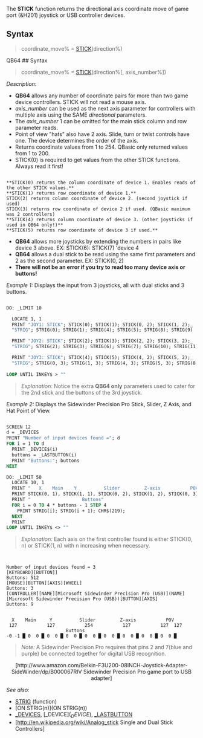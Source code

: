 The **STICK** function returns the directional axis coordinate move of game port (&H201) joystick or USB controller devices.


## Syntax

>  coordinate_move% = [STICK](STICK)(direction%)


QB64 ## Syntax

>  coordinate_move% = [STICK](STICK)(direction%[, axis_number%])


*Description:*
* **QB64** allows any number of coordinate pairs for more than two game device controllers. STICK will not read a mouse axis.
* *axis_number* can be used as the next axis parameter for controllers with multiple axis using the SAME *directional* parameters.
* The *axis_number* 1 can be omitted for the main stick column and row parameter reads. 
* Point of view "hats" also have 2 axis. Slide, turn or twist controls have one. The device determines the order of the axis.
* Returns coordinate values from 1 to 254. QBasic only returned values from 1 to 200.
* STICK(0) is required to get values from the other STICK functions. Always read it first!

```text

**STICK(0) returns the column coordinate of device 1. Enables reads of the other STICK values.**
**STICK(1) returns row coordinate of device 1.**
STICK(2) returns column coordinate of device 2. (second joystick if used)
STICK(3) returns row coordinate of device 2 if used. (QBasic maximum was 2 controllers)
**STICK(4) returns column coordinate of device 3. (other joysticks if used in QB64 only!)**
**STICK(5) returns row coordinate of device 3 if used.**

```

* **QB64** allows more joysticks by extending the numbers in pairs like device 3 above. EX: STICK(6): STICK(7) 'device 4
* **QB64** allows a dual stick to be read using the same first parameters and 2 as the second parameter. EX: STICK(0, 2)
* **There will not be an error if you try to read too many device axis or buttons!**


*Example 1:* Displays the input from 3 joysticks, all with dual sticks and 3 buttons.

```vb

DO: _LIMIT 10

  LOCATE 1, 1
  PRINT "JOY1: STICK"; STICK(0); STICK(1); STICK(0, 2); STICK(1, 2);_ 
  "STRIG"; STRIG(0); STRIG(1); STRIG(4); STRIG(5); STRIG(8); STRIG(9)

  PRINT "JOY2: STICK"; STICK(2); STICK(3); STICK(2, 2); STICK(3, 2);_ 
  "STRIG"; STRIG(2); STRIG(3); STRIG(6); STRIG(7); STRIG(10); STRIG(11)

  PRINT "JOY3: STICK"; STICK(4); STICK(5); STICK(4, 2); STICK(5, 2);_ 
  "STRIG"; STRIG(0, 3); STRIG(1, 3); STRIG(4, 3); STRIG(5, 3); STRIG(8, 3); STRIG(9, 3)
    
LOOP UNTIL INKEY$ > "" 

```
> *Explanation:* Notice the extra **QB64 only** parameters used to cater for the 2nd stick and the buttons of the 3rd joystick.


*Example 2:* Displays the Sidewinder Precision Pro Stick, Slider, Z Axis, and Hat Point of View.

```vb

SCREEN 12
d = _DEVICES
PRINT "Number of input devices found ="; d
FOR i = 1 TO d
  PRINT _DEVICE$(i)
  buttons = _LASTBUTTON(i)
  PRINT "Buttons:"; buttons
NEXT

DO: _LIMIT 50
  LOCATE 10, 1
  PRINT "   X    Main    Y          Slider         Z-axis           POV"
  PRINT STICK(0, 1), STICK(1, 1), STICK(0, 2), STICK(1, 2), STICK(0, 3); STICK(1, 3); "   "
  PRINT "                   Buttons"
  FOR i = 0 TO 4 * buttons - 1 STEP 4
    PRINT STRIG(i); STRIG(i + 1); CHR$(219);
  NEXT
  PRINT
LOOP UNTIL INKEY$ <> "" 

```
>  *Explanation:* Each axis on the first controller found is either STICK(0, n) or STICK(1, n) with n increasing when necessary.

```text


Number of input devices found = 3
[KEYBOARD][BUTTON]]
Buttons: 512
[MOUSE][BUTTON][AXIS][WHEEL]
Buttons: 3
[CONTROLLER][NAME][Microsoft Sidewinder Precision Pro (USB)](NAME][Microsoft Sidewinder Precision Pro (USB))[BUTTON][AXIS]
Buttons: 9


  X    Main     Y          Slider         Z-axis           POV
 127           127           254           127           127  127
                      Buttons
-0 -1 █ 0  0 █ 0  0 █ 0  0 █ 0  0 █ 0  0 █ 0  0 █ 0  0 █ 0  0 █

```

>  *Note:* A Sidewinder Precision Pro requires that pins 2 and 7(blue and purple) be connected together for digital USB recognition.
<center> [http://www.amazon.com/Belkin-F3U200-08INCH-Joystick-Adapter-SideWinder/dp/B000067RIV  Sidewinder Precision Pro game port to USB adapter]</center>


*See also:* 
* [STRIG](STRIG) (function)
* [ON STRIG(n)](ON STRIG(n))
* [_DEVICES](_DEVICES), [_DEVICE$](_DEVICE$), [_LASTBUTTON](_LASTBUTTON)
* [http://en.wikipedia.org/wiki/Analog_stick Single and Dual Stick Controllers]




